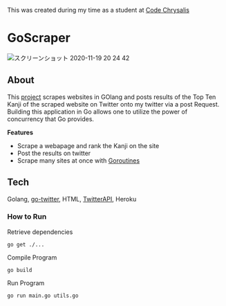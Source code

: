 This was created during my time as a student at [Code Chrysalis](https://www.codechrysalis.io/)

# GoScraper

![スクリーンショット 2020-11-19 20 24 42](https://user-images.githubusercontent.com/35797565/99660476-c94a6b00-2aa5-11eb-9f87-50a9aa855b21.png)

## About
This [project](https://kanji-counter-twitter.herokuapp.com/) scrapes websites in GOlang and posts results of the Top Ten Kanji 
of the scraped website on Twitter onto my twitter via a post Request. 
Building this application in Go allows one to utilize the power of concurrency that Go provides.

**Features**
- Scrape a webapage and rank the Kanji on the site
- Post the results on twitter
- Scrape many sites at once with [Goroutines](https://blog.golang.org/context)

## Tech
Golang, [go-twitter](https://github.com/dghubble/go-twitter), HTML, [TwitterAPI](https://developer.twitter.com/en), Heroku

### How to Run

Retrieve dependencies
```
go get ./...
```

Compile Program
```
go build
```

Run Program
```
go run main.go utils.go 
```



